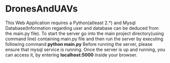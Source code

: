# DronesAndUAVs
This Web Application requires a Python(atleast 2.*) and Mysql Database(Information regarding user and database can be deduced from the main.py file).
To start the server go into the main project directory(using command line) containing main.py file and then run the server by executing following command **python main.py** 
Before running the server, please ensure that mysql service is running.
Once the server is up and running, you can access it, by entering **localhost:5000** inside your browser.
